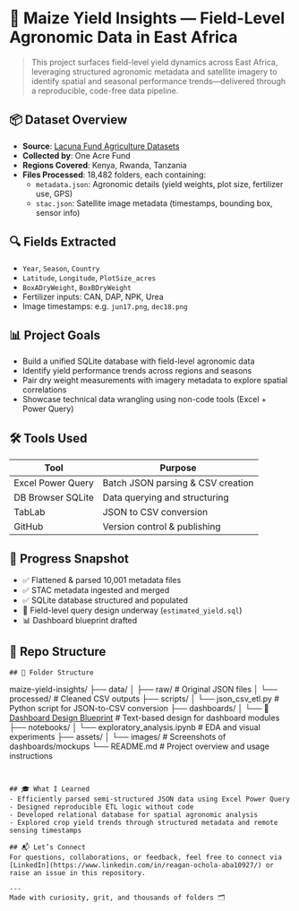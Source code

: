# 🌾 Maize Yield Insights — Field-Level Agronomic Data in East Africa

> This project surfaces field-level yield dynamics across East Africa, leveraging structured agronomic metadata and satellite imagery to identify spatial and seasonal performance trends—delivered through a reproducible, code-free data pipeline.

## 📦 Dataset Overview
- **Source**: [Lacuna Fund Agriculture Datasets](https://lacunafund.org/datasets/agriculture/)
- **Collected by**: One Acre Fund
- **Regions Covered**: Kenya, Rwanda, Tanzania
- **Files Processed**: 18,482 folders, each containing:
  - `metadata.json`: Agronomic details (yield weights, plot size, fertilizer use, GPS)
  - `stac.json`: Satellite image metadata (timestamps, bounding box, sensor info)

## 🔍 Fields Extracted
- `Year`, `Season`, `Country`
- `Latitude`, `Longitude`, `PlotSize_acres`
- `BoxADryWeight`, `BoxBDryWeight`
- Fertilizer inputs: CAN, DAP, NPK, Urea
- Image timestamps: e.g. `jun17.png`, `dec18.png`

## 📊 Project Goals
- Build a unified SQLite database with field-level agronomic data
- Identify yield performance trends across regions and seasons
- Pair dry weight measurements with imagery metadata to explore spatial correlations
- Showcase technical data wrangling using non-code tools (Excel + Power Query)

## 🛠️ Tools Used

| Tool               | Purpose                              |
|--------------------|--------------------------------------|
| Excel Power Query  | Batch JSON parsing & CSV creation    |
| DB Browser SQLite  | Data querying and structuring        |
| TabLab             | JSON to CSV conversion               |
| GitHub             | Version control & publishing         |

## 🚀 Progress Snapshot

- ✅ Flattened & parsed 10,001 metadata files  
- ✅ STAC metadata ingested and merged  
- ✅ SQLite database structured and populated  
- 🔎 Field-level query design underway (`estimated_yield.sql`)  
- 📊 Dashboard blueprint drafted

## 📁 Repo Structure
```
## 📂 Folder Structure

```
maize-yield-insights/
├── data/
│   ├── raw/                     # Original JSON files
│   └── processed/              # Cleaned CSV outputs
├── scripts/
│   └── json_csv_etl.py         # Python script for JSON-to-CSV conversion
├── dashboards/
│   └── 📐 [Dashboard Design Blueprint](dashboards/blueprint.md)
            # Text-based design for dashboard modules
├── notebooks/
│   └── exploratory_analysis.ipynb  # EDA and visual experiments
├── assets/
│   └── images/                 # Screenshots of dashboards/mockups
└── README.md                   # Project overview and usage instructions
```


## 🎓 What I Learned
- Efficiently parsed semi-structured JSON data using Excel Power Query
- Designed reproducible ETL logic without code
- Developed relational database for spatial agronomic analysis
- Explored crop yield trends through structured metadata and remote sensing timestamps

## 📬 Let’s Connect
For questions, collaborations, or feedback, feel free to connect via [LinkedIn](https://www.linkedin.com/in/reagan-ochola-aba10927/) or raise an issue in this repository.

---
Made with curiosity, grit, and thousands of folders 🗂️
